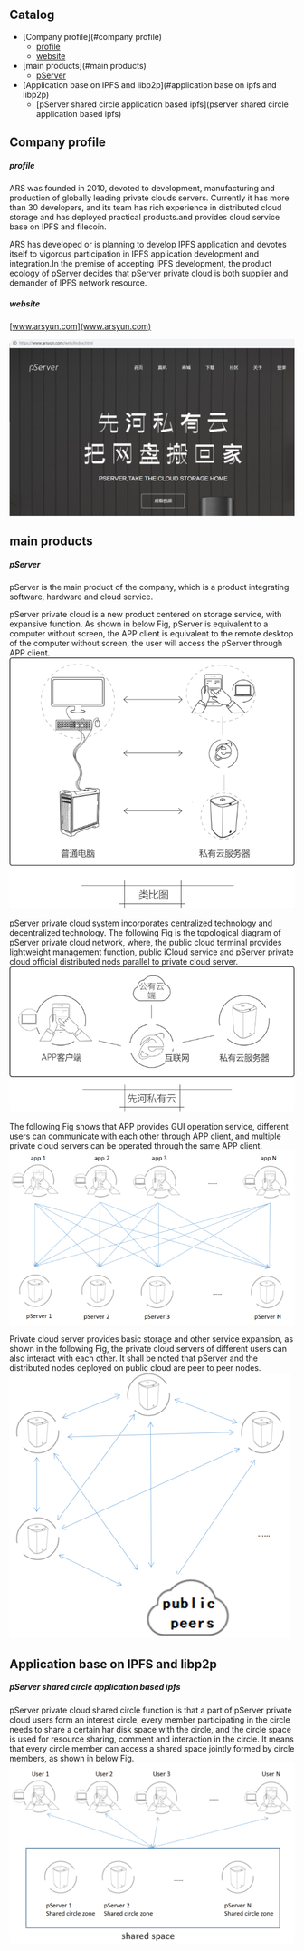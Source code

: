 ## Catalog

- [Company profile](#company profile)
	- [profile](#profile)
	- [website](#website)
- [main products](#main products)
	- [pServer](#pserver)
- [Application base on IPFS and libp2p](#application base on ipfs and libp2p)
	- [pServer shared circle application based ipfs](pserver shared circle application based ipfs)



## Company profile

##### profile
ARS was founded in 2010, devoted to development, manufacturing and production of globally leading private clouds servers. Currently it has more than 30 developers, and its team has rich experience in distributed cloud storage and has deployed practical products.and provides cloud service base on IPFS and filecoin.

ARS has developed or is planning to develop IPFS application and devotes itself to vigorous participation in IPFS application development and integration.In the premise of accepting IPFS development, the product ecology of pServer decides that pServer private cloud is both supplier and demander of IPFS network resource.


##### website
[www.arsyun.com](www.arsyun.com)

![](/img/arsyun.jpg)



## main products

##### pServer
pServer is the main product of the company, which is a product integrating software, hardware and cloud service.

pServer private cloud is a new product centered on storage service, with expansive function. As shown in below Fig, pServer is equivalent to a computer without screen, the APP client is equivalent to the remote desktop of the computer without screen, the user will access the pServer through APP client.
![](/img/1.png)

pServer private cloud system incorporates centralized technology and decentralized technology. The following Fig is the topological diagram of pServer private cloud network, where, the public cloud terminal provides lightweight management function, public iCloud service and pServer private cloud official distributed nods parallel to private cloud server.
![](/img/2.png)

The following Fig shows that APP provides GUI operation service, different users can communicate with each other through APP client, and multiple private cloud servers can be operated through the same APP client.
![](/img/3.png)

Private cloud server provides basic storage and other service expansion, as shown in the following Fig, the private cloud servers of different users can also interact with each other. It shall be noted that pServer and the distributed nodes deployed on public cloud are peer to peer nodes.
![](/img/4.png)





## Application base on IPFS and libp2p

##### pServer shared circle application based ipfs
pServer private cloud shared circle function is that a part of pServer private cloud users form an interest circle, every member participating in the circle needs to share a certain har disk space with the circle, and the circle space is used for resource sharing, comment and interaction in the circle.
It means that every circle member can access a shared space jointly formed by circle members, as shown in below Fig.
![](/img/5.png)